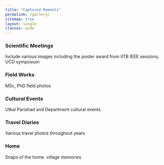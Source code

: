 ```yaml
---
title: "Captured Moments"
permalink: /gallery/
sitemap: true
layout: single
classes: wide
---
```


### Scientific Meetings
Include various images including the poster award from IITB IEEE sessions, UCD symposium
### Field Works
MSc, PhD field photos
### Cultural Events
Utkal Parishad and Department cultural events
### Travel Diaries
Various travel photos throughout years
### Home
Snaps of the home. village memories


